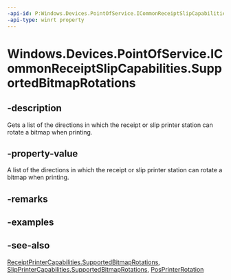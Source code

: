 ```yaml
---
-api-id: P:Windows.Devices.PointOfService.ICommonReceiptSlipCapabilities.SupportedBitmapRotations
-api-type: winrt property
---
```


<!-- Property syntax
public Windows.Foundation.Collections.IVectorView<Windows.Devices.PointOfService.PosPrinterRotation> SupportedBitmapRotations { get; }
-->

# Windows.Devices.PointOfService.ICommonReceiptSlipCapabilities.SupportedBitmapRotations

## -description
Gets a list of the directions in which the receipt or slip printer station can rotate a bitmap when printing.

## -property-value
A list of the directions in which the receipt or slip printer station can rotate a bitmap when printing.

## -remarks

## -examples

## -see-also
[ReceiptPrinterCapabilities.SupportedBitmapRotations](receiptprintercapabilities_supportedbitmaprotations.md), [SlipPrinterCapabilities.SupportedBitmapRotations](slipprintercapabilities_supportedbitmaprotations.md), [PosPrinterRotation](posprinterrotation.md)